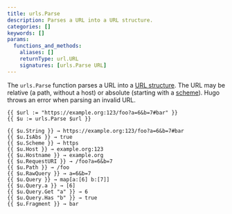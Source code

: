 ```yaml
---
title: urls.Parse
description: Parses a URL into a URL structure.
categories: []
keywords: []
params:
  functions_and_methods:
    aliases: []
    returnType: url.URL
    signatures: [urls.Parse URL]
---
```


The `urls.Parse` function parses a URL into a [URL structure][]. The URL may be relative (a path, without a host) or absolute (starting with a [scheme][]). Hugo throws an error when parsing an invalid URL.

```go-html-template
{{ $url := "https://example.org:123/foo?a=6&b=7#bar" }}
{{ $u := urls.Parse $url }}

{{ $u.String }} → https://example.org:123/foo?a=6&b=7#bar
{{ $u.IsAbs }} → true
{{ $u.Scheme }} → https
{{ $u.Host }} → example.org:123
{{ $u.Hostname }} → example.org
{{ $u.RequestURI }} → /foo?a=6&b=7
{{ $u.Path }} → /foo
{{ $u.RawQuery }} → a=6&b=7
{{ $u.Query }} → map[a:[6] b:[7]]
{{ $u.Query.a }} → [6]
{{ $u.Query.Get "a" }} → 6
{{ $u.Query.Has "b" }} → true
{{ $u.Fragment }} → bar
```

[scheme]: https://www.iana.org/assignments/uri-schemes/uri-schemes.xhtml#uri-schemes-1
[URL structure]: https://godoc.org/net/url#URL

